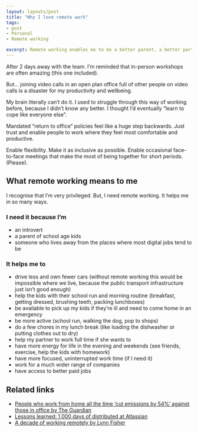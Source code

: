 ```yaml
---
layout: layouts/post
title: "Why I love remote work"
tags:
- post
- Personal
- Remote working

excerpt: Remote working enables me to be a better parent, a better partner, be happier at work and to do better work.
---
```


After 2 days away with the team. I’m reminded that in-person workshops are often amazing (this one included).

But… joining video calls in an open plan office full of other people on video calls is a disaster for my productivity and wellbeing.

My brain literally can’t do it. I used to struggle through this way of working before, because I didn’t know any better. I thought I’d eventually “learn to cope like everyone else”.

Mandated “return to office” policies feel like a huge step backwards. Just trust and enable people to work where they feel most comfortable and productive.

Enable flexibility. Make it as inclusive as possible. Enable occasional face-to-face meetings that make the most of being together for short periods. (Please).

## What remote working means to me

I recognise that I’m very privileged. But, I need remote working. It helps me in so many ways.

### I need it because I’m

- an introvert
- a parent of school age kids
- someone who lives away from the places where most digital jobs tend to be

### It helps me to

- drive less and own fewer cars (without remote working this would be impossible where we live, because the public transport infrastructure just isn’t good enough)
- help the kids with their school run and morning routine (breakfast, getting dressed, brushing teeth, packing lunchboxes)
- be available to pick up my kids if they’re ill and need to come home in an emergency
- be more active (school run, walking the dog, pop to shops)
- do a few chores in my lunch break (like loading the dishwasher or putting clothes out to dry)
- help my partner to work full time if she wants to
- have more energy for life in the evening and weekends (see friends, exercise, help the kids with homework)
- have more focused, uninterrupted work time (if I need it)
- work for a much wider range of companies
- have access to better paid jobs 

## Related links

- [People who work from home all the time ‘cut emissions by 54%’ against those in office by The Guardian](https://www.theguardian.com/environment/2023/sep/18/people-who-work-from-home-all-the-time-cut-emissions-by-54-against-those-in-office)
- [Lessons learned: 1,000 days of distributed at Atlassian](https://www.atlassian.com/blog/distributed-work/distributed-work-report)
- [A decade of working remotely by Lynn Fisher](https://lynnandtonic.com/thoughts/entries/a-decade-of-working-remotely/)